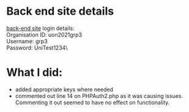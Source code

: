 # Back end site details
[back-end site](https://barclaycard.ubctest.cybersource.com/ebc2/)
login details:\
Organisation ID: uon2021grp3\
Username: grp3\
Password: UniTest1234\
# What I did:
- added appropriate keys where needed
- commented out line 14 on PHPAuth2.php as it was causing issues. Commenting it out seemed to have no effect on functionality.
